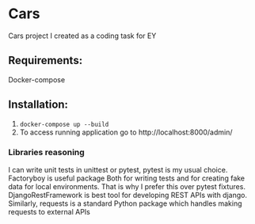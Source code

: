 # Cars
Cars project I created as a coding task for EY

## Requirements:
Docker-compose

## Installation:
1. `docker-compose up --build` <br>
2. To access running application go to http://localhost:8000/admin/ <br>

### Libraries reasoning
I can write unit tests in unittest or pytest, pytest is my usual choice.
Factoryboy is useful package Both for writing tests and for creating fake data for local environments. 
That is why I prefer this over pytest fixtures. DjangoRestFramework is best tool for developing REST APIs with django. 
Similarly, requests is a standard Python package which handles making requests to external APIs
